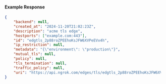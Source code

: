 <!-- Code generated for API Clients. DO NOT EDIT. -->

#### Example Response

```json
{
	"backend": null,
	"created_at": "2024-11-20T21:02:23Z",
	"description": "acme tls edge",
	"hostports": ["example.com:443"],
	"id": "edgtls_2p88roZPEEhoKsJFW6XVPeEVx4h",
	"ip_restriction": null,
	"metadata": "{\"environment\": \"production\"}",
	"mutual_tls": null,
	"policy": null,
	"tls_termination": null,
	"traffic_policy": null,
	"uri": "https://api.ngrok.com/edges/tls/edgtls_2p88roZPEEhoKsJFW6XVPeEVx4h"
}
```
